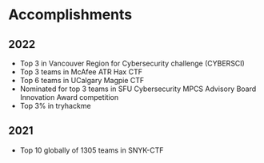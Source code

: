 # Accomplishments

## 2022

- Top 3 in Vancouver Region for Cybersecurity challenge (CYBERSCI)
- Top 3 teams in McAfee ATR Hax CTF
- Top 6 teams in UCalgary Magpie CTF
- Nominated for top 3 teams in SFU Cybersecurity MPCS Advisory Board Innovation Award competition
- Top 3% in tryhackme

## 2021

- Top 10 globally of 1305 teams in SNYK-CTF
